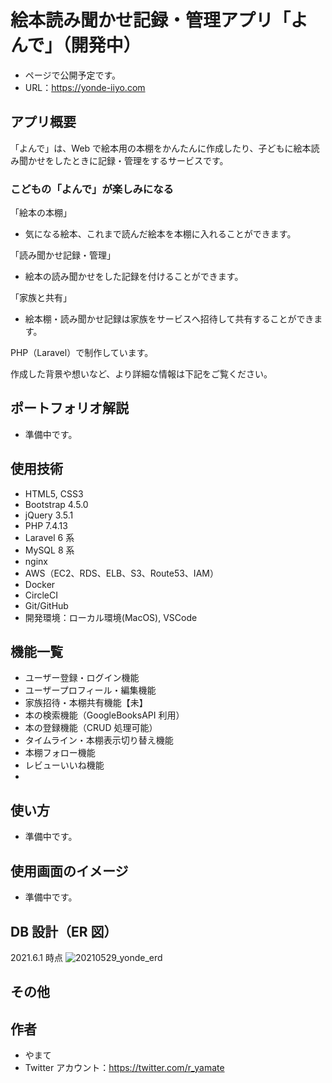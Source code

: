 # 絵本読み聞かせ記録・管理アプリ「よんで」（開発中）

-   ページで公開予定です。
-   URL：https://yonde-iiyo.com

## アプリ概要

「よんで」は、Web で絵本用の本棚をかんたんに作成したり、子どもに絵本読み聞かせをしたときに記録・管理をするサービスです。

### こどもの「よんで」が楽しみになる

「絵本の本棚」

-   気になる絵本、これまで読んだ絵本を本棚に入れることができます。

「読み聞かせ記録・管理」

-   絵本の読み聞かせをした記録を付けることができます。

「家族と共有」

-   絵本棚・読み聞かせ記録は家族をサービスへ招待して共有することができます。

PHP（Laravel）で制作しています。

作成した背景や想いなど、より詳細な情報は下記をご覧ください。

## ポートフォリオ解説

-   準備中です。

## 使用技術

-   HTML5, CSS3
-   Bootstrap 4.5.0
-   jQuery 3.5.1
-   PHP 7.4.13
-   Laravel 6 系
-   MySQL 8 系
-   nginx
-   AWS（EC2、RDS、ELB、S3、Route53、IAM）
-   Docker
-   CircleCI
-   Git/GitHub
-   開発環境：ローカル環境(MacOS), VSCode

## 機能一覧

-   ユーザー登録・ログイン機能
-   ユーザープロフィール・編集機能
-   家族招待・本棚共有機能【未】
-   本の検索機能（GoogleBooksAPI 利用）
-   本の登録機能（CRUD 処理可能）
-   タイムライン・本棚表示切り替え機能
-   本棚フォロー機能
-   レビューいいね機能
-

## 使い方

-   準備中です。

## 使用画面のイメージ

-   準備中です。

## DB 設計（ER 図）

2021.6.1 時点
![20210529_yonde_erd](https://user-images.githubusercontent.com/57904570/120773271-27c7ca00-c55c-11eb-9cfc-e08441b8d01e.png)

## その他

## 作者

-   やまて
-   Twitter アカウント：https://twitter.com/r_yamate
